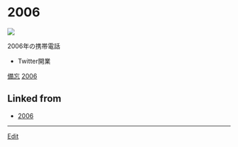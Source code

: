 # 2006

![](https://upload.wikimedia.org/wikipedia/ja/thumb/5/54/FOMA_F903.jpg/200px-FOMA_F903.jpg)


2006年の携帯電話
* Twitter開業



[備忘](備忘.md) [2006](2006.md) 


## Linked from

* [2006](2006.md)


----
[Edit](https://github.com/vitroid/vitroid.github.io/edit/master/MD/2006.md)
